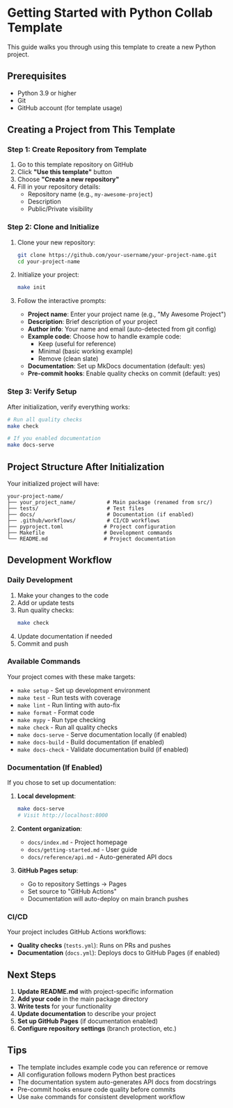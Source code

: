 # Getting Started with Python Collab Template

This guide walks you through using this template to create a new Python project.

## Prerequisites

- Python 3.9 or higher
- Git
- GitHub account (for template usage)

## Creating a Project from This Template

### Step 1: Create Repository from Template

1. Go to this template repository on GitHub
2. Click **"Use this template"** button
3. Choose **"Create a new repository"**
4. Fill in your repository details:
   - Repository name (e.g., `my-awesome-project`)
   - Description
   - Public/Private visibility

### Step 2: Clone and Initialize

1. Clone your new repository:
   ```bash
   git clone https://github.com/your-username/your-project-name.git
   cd your-project-name
   ```

2. Initialize your project:
   ```bash
   make init
   ```

3. Follow the interactive prompts:
   - **Project name**: Enter your project name (e.g., "My Awesome Project")
   - **Description**: Brief description of your project
   - **Author info**: Your name and email (auto-detected from git config)
   - **Example code**: Choose how to handle example code:
     - Keep (useful for reference)
     - Minimal (basic working example)
     - Remove (clean slate)
   - **Documentation**: Set up MkDocs documentation (default: yes)
   - **Pre-commit hooks**: Enable quality checks on commit (default: yes)

### Step 3: Verify Setup

After initialization, verify everything works:

```bash
# Run all quality checks
make check

# If you enabled documentation
make docs-serve
```

## Project Structure After Initialization

Your initialized project will have:

```
your-project-name/
├── your_project_name/          # Main package (renamed from src/)
├── tests/                      # Test files
├── docs/                       # Documentation (if enabled)
├── .github/workflows/          # CI/CD workflows
├── pyproject.toml             # Project configuration
├── Makefile                   # Development commands
└── README.md                  # Project documentation
```

## Development Workflow

### Daily Development

1. Make your changes to the code
2. Add or update tests
3. Run quality checks:
   ```bash
   make check
   ```
4. Update documentation if needed
5. Commit and push

### Available Commands

Your project comes with these make targets:

- `make setup` - Set up development environment
- `make test` - Run tests with coverage
- `make lint` - Run linting with auto-fix
- `make format` - Format code
- `make mypy` - Run type checking
- `make check` - Run all quality checks
- `make docs-serve` - Serve documentation locally (if enabled)
- `make docs-build` - Build documentation (if enabled)
- `make docs-check` - Validate documentation build (if enabled)

### Documentation (If Enabled)

If you chose to set up documentation:

1. **Local development**:
   ```bash
   make docs-serve
   # Visit http://localhost:8000
   ```

2. **Content organization**:
   - `docs/index.md` - Project homepage
   - `docs/getting-started.md` - User guide
   - `docs/reference/api.md` - Auto-generated API docs

3. **GitHub Pages setup**:
   - Go to repository Settings → Pages
   - Set source to "GitHub Actions"
   - Documentation will auto-deploy on main branch pushes

### CI/CD

Your project includes GitHub Actions workflows:

- **Quality checks** (`tests.yml`): Runs on PRs and pushes
- **Documentation** (`docs.yml`): Deploys docs to GitHub Pages (if enabled)

## Next Steps

1. **Update README.md** with project-specific information
2. **Add your code** in the main package directory
3. **Write tests** for your functionality
4. **Update documentation** to describe your project
5. **Set up GitHub Pages** (if documentation enabled)
6. **Configure repository settings** (branch protection, etc.)

## Tips

- The template includes example code you can reference or remove
- All configuration follows modern Python best practices
- The documentation system auto-generates API docs from docstrings
- Pre-commit hooks ensure code quality before commits
- Use `make` commands for consistent development workflow